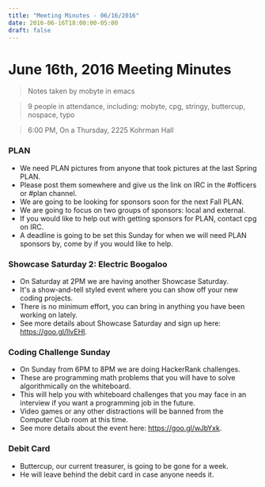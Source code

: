 ```yaml
---
title: "Meeting Minutes - 06/16/2016"
date: 2016-06-16T18:00:00-05:00
draft: false
---
```


# June 16th, 2016 Meeting Minutes
> Notes taken by mobyte in emacs

> 9 people in attendance, including: mobyte, cpg, stringy, buttercup, nospace, typo

> 6:00 PM, On a Thursday, 2225 Kohrman Hall

### PLAN
- We need PLAN pictures from anyone that took pictures at the last Spring PLAN.
- Please post them somewhere and give us the link on IRC in the #officers or #plan channel.
- We are going to be looking for sponsors soon for the next Fall PLAN.
- We are going to focus on two groups of sponsors: local and external.
- If you would like to help out with getting sponsors for PLAN, contact cpg on IRC.
- A deadline is going to be set this Sunday for when we will need PLAN sponsors by, come by if you would like to help.

### Showcase Saturday 2: Electric Boogaloo
- On Saturday at 2PM we are having another Showcase Saturday.
- It's a show-and-tell styled event where you can show off your new coding projects.
- There is no minimum effort, you can bring in anything you have been working on lately.
- See more details about Showcase Saturday and sign up here: https://goo.gl/llvEHI.

### Coding Challenge Sunday
- On Sunday from 6PM to 8PM we are doing HackerRank challenges.
- These are programming math problems that you will have to solve algorithmically on the whiteboard.
- This will help you with whiteboard challenges that you may face in an interview if you want a programming job in the future.
- Video games or any other distractions will be banned from the Computer Club room at this time.
- See more details about the event here: https://goo.gl/wJbYxk.

### Debit Card
- Buttercup, our current treasurer, is going to be gone for a week.
- He will leave behind the debit card in case anyone needs it.

